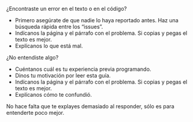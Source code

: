 ¿Encontraste un error en el texto o en el código?

- Primero asegúrate de que nadie lo haya reportado antes. Haz una búsqueda rápida entre los “issues”.
- Indícanos la página y el párrafo con el problema. Si copias y pegas el texto es mejor.
- Explícanos lo que está mal.

¿No entendiste algo?

- Cuéntanos cuál es tu experiencia previa programando.
- Dinos tu motivación por leer esta guía.
- Indícanos la página y el párrafo con el problema. Si copias y pegas el texto es mejor.
- Explícanos cómo te confundió.

No hace falta que te explayes demasiado al responder, sólo es para entenderte poco mejor.
